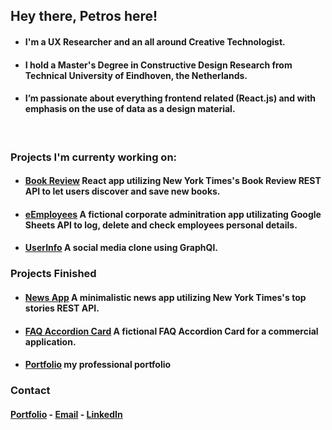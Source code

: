 ## Hey there, Petros here!

- #### I'm a UX Researcher and an all around Creative Technologist. 
- #### I hold a Master's Degree in Constructive Design Research from Technical University of Eindhoven, the Netherlands.
- #### I’m passionate about everything frontend related (React.js) and with emphasis on the use of data as a design material.
<br/>

### Projects I'm currenty working on:
- #### [Book Review](https://github.com/petros-chantz/Book-Review-app) React app utilizing New York Times's Book Review REST API to let users discover and save new books. 
- #### [eEmployees]() A fictional corporate adminitration app utilizating Google Sheets API to log, delete and check employees personal details. 
- #### [UserInfo]() A social media clone using GraphQl. 

### Projects Finished 
- #### [News App](https://github.com/petros-chantz/News-app) A minimalistic news app utilizing New York Times's top stories REST API.
- #### [FAQ Accordion Card](https://github.com/petros-chantz/FAQ-app) A fictional FAQ Accordion Card for a commercial application.
- #### [Portfolio](https://github.com/petros-chantz/test-portfolio) my professional portfolio

### Contact
#### [Portfolio](https://petros-chantzopoulos.com/) -   [Email](petros.chantz@gmail.com) -   [LinkedIn](https://www.linkedin.com/in/petroschantz/)
